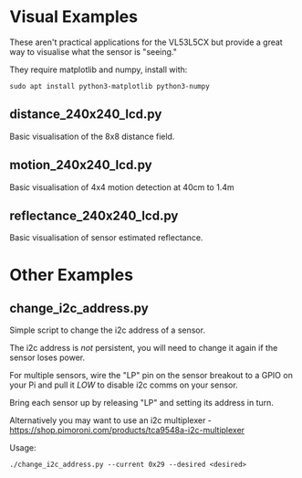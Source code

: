 # Visual Examples

These aren't practical applications for the VL53L5CX but provide a great way to visualise what the sensor is "seeing."

They require matplotlib and numpy, install with:

```
sudo apt install python3-matplotlib python3-numpy
```

## distance_240x240_lcd.py

Basic visualisation of the 8x8 distance field.

## motion_240x240_lcd.py

Basic visualisation of 4x4 motion detection at 40cm to 1.4m

## reflectance_240x240_lcd.py

Basic visualisation of sensor estimated reflectance.

# Other Examples

## change_i2c_address.py

Simple script to change the i2c address of a sensor.

The i2c address is *not* persistent, you will need to change it again if the sensor loses power.

For multiple sensors, wire the "LP" pin on the sensor breakout to a GPIO on your Pi and pull it *LOW* to disable i2c comms on your sensor.

Bring each sensor up by releasing "LP" and setting its address in turn.

Alternatively you may want to use an i2c multiplexer - https://shop.pimoroni.com/products/tca9548a-i2c-multiplexer

Usage:

```
./change_i2c_address.py --current 0x29 --desired <desired>
```
